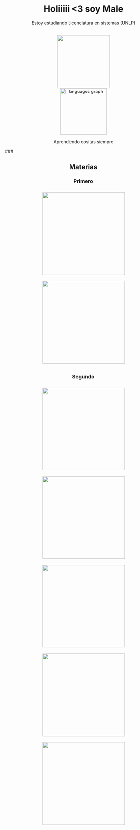 <h1 align="center">Holiiiii <3 soy Male</h1>

<p align="center">Estoy estudiando Licenciatura  en sistemas (UNLP)</p>

<br clear="both">

<div align="center">
  <img height="170" src="https://media1.tenor.com/m/RS644aE7pucAAAAd/marceline.gif"  />
</div>

<div align="center">
  <img src="https://github-readme-stats.vercel.app/api/top-langs?username=maledattoli&locale=es&hide_title=false&layout=compact&card_width=320&langs_count=5&theme=nightowl&hide_border=false&order=2" height="150" alt="languages graph"  />
</div>
<p align="center">Aprendiendo cositas siempre</p>
###

<br clear="both">

<h2 align="center">Materias</h2>

<div align="center">
  <h3 align="center"><b>Primero</b></h3>
  <a href="https://github.com/maledattoli/ARQUI">
        <img width="265" src="https://denvercoder1-github-readme-stats.vercel.app/api/pin/?username=maledattoli&repo=ARQUI&theme=nightowl&bg_color=1F222E&icon_color=F8D866&show_icons=false&border_color=6a0dad&cache_seconds=0" style="margin: 10px;">
    </a>
  <a href="https://github.com/maledattoli/TALLER">
        <img width="265" src="https://denvercoder1-github-readme-stats.vercel.app/api/pin/?username=maledattoli&repo=TALLER&theme=nightowl&bg_color=1F222E&icon_color=F8D866&show_icons=false&border_color=6a0dad&cache_seconds=0" style="margin: 10px;">
    </a>
 </div> 
 
<div align="center">
  <h3 align="center"><b>Segundo</b></h3>
  <a href="https://github.com/maledattoli/AYED">
        <img width="265" src="https://denvercoder1-github-readme-stats.vercel.app/api/pin/?username=maledattoli&repo=AYED&theme=nightowl&bg_color=1F222E&icon_color=F8D866&show_icons=false&border_color=6a0dad&cache_seconds=0" style="margin: 10px;">
    </a>
  <a href="https://github.com/maledattoli/FOD">
        <img width="265" src="https://denvercoder1-github-readme-stats.vercel.app/api/pin/?username=maledattoli&repo=FOD&theme=nightowl&bg_color=1F222E&icon_color=F8D866&show_icons=false&border_color=6a0dad&cache_seconds=0" style="margin: 10px;">
    </a>
  <a href="https://github.com/maledattoli/OO1">
        <img width="265" src="https://denvercoder1-github-readme-stats.vercel.app/api/pin/?username=maledattoli&repo=OO1&theme=nightowl&bg_color=1F222E&icon_color=F8D866&show_icons=false&border_color=6a0dad&cache_seconds=0" style="margin: 10px;">
    </a>
  <a href="https://github.com/maledattoli/INGE-1">
        <img width="265" src="https://denvercoder1-github-readme-stats.vercel.app/api/pin/?username=maledattoli&repo=INGE-1&theme=nightowl&bg_color=1F222E&icon_color=F8D866&show_icons=false&border_color=6a0dad&cache_seconds=0" style="margin: 10px;">
    </a>
  <a href="https://github.com/maledattoli/ISO">
        <img width="265" src="https://denvercoder1-github-readme-stats.vercel.app/api/pin/?username=maledattoli&repo=ISO&theme=nightowl&bg_color=1F222E&icon_color=F8D866&show_icons=false&border_color=6a0dad&cache_seconds=0" style="margin: 10px;">
    </a>
</div>

###
